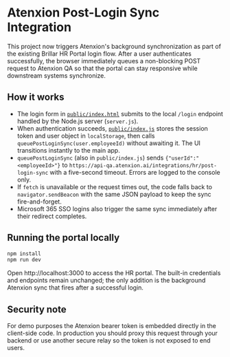 # Atenxion Post-Login Sync Integration

This project now triggers Atenxion's background synchronization as part of the existing Brillar HR Portal login flow. After a user authenticates successfully, the browser immediately queues a non-blocking POST request to Atenxion QA so that the portal can stay responsive while downstream systems synchronize.

## How it works

- The login form in [`public/index.html`](public/index.html) submits to the local `/login` endpoint handled by the Node.js server (`server.js`).
- When authentication succeeds, [`public/index.js`](public/index.js) stores the session token and user object in `localStorage`, then calls `queuePostLoginSync(user.employeeId)` without awaiting it. The UI transitions instantly to the main app.
- `queuePostLoginSync` (also in `public/index.js`) sends `{"userId":"<employeeId>"}` to `https://api-qa.atenxion.ai/integrations/hr/post-login-sync` with a five-second timeout. Errors are logged to the console only.
- If `fetch` is unavailable or the request times out, the code falls back to `navigator.sendBeacon` with the same JSON payload to keep the sync fire-and-forget.
- Microsoft 365 SSO logins also trigger the same sync immediately after their redirect completes.

## Running the portal locally

```bash
npm install
npm run dev
```

Open http://localhost:3000 to access the HR portal. The built-in credentials and endpoints remain unchanged; the only addition is the background Atenxion sync that fires after a successful login.

## Security note

For demo purposes the Atenxion bearer token is embedded directly in the client-side code. In production you should proxy this request through your backend or use another secure relay so the token is not exposed to end users.
